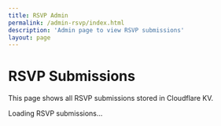 ```yaml
---
title: RSVP Admin
permalink: /admin-rsvp/index.html
description: 'Admin page to view RSVP submissions'
layout: page
---
```


# RSVP Submissions

This page shows all RSVP submissions stored in Cloudflare KV.

<div id="rsvp-list">
  <p>Loading RSVP submissions...</p>
</div>

<script>
async function loadRSVPs() {
  try {
            // This will be handled by a Cloudflare Function
        const response = await fetch('/api/rsvp');
    if (response.ok) {
      const rsvps = await response.json();
      displayRSVPs(rsvps);
    } else {
      document.getElementById('rsvp-list').innerHTML = '<p>Error loading RSVPs. Please check the console for details.</p>';
    }
  } catch (error) {
    console.error('Error loading RSVPs:', error);
    document.getElementById('rsvp-list').innerHTML = '<p>Error loading RSVPs. Please check the console for details.</p>';
  }
}

function displayRSVPs(rsvps) {
  const container = document.getElementById('rsvp-list');
  
  if (!rsvps || rsvps.length === 0) {
    container.innerHTML = '<p>No RSVP submissions found.</p>';
    return;
  }

  const html = `
    <div class="rsvp-summary">
      <h3>Summary</h3>
      <p><strong>Total Submissions:</strong> ${rsvps.length}</p>
      <p><strong>Attending:</strong> ${rsvps.filter(r => r.attending === 'yes').length}</p>
      <p><strong>Not Attending:</strong> ${rsvps.filter(r => r.attending === 'no').length}</p>
      <p><strong>Maybe:</strong> ${rsvps.filter(r => r.attending === 'maybe').length}</p>
    </div>
    
    <div class="rsvp-details">
      <h3>All Submissions</h3>
      ${rsvps.map(rsvp => `
        <div class="rsvp-item">
          <h4>${rsvp.name} (${rsvp.email})</h4>
          <p><strong>Status:</strong> ${rsvp.attending}</p>
          <p><strong>Guests:</strong> ${rsvp.guests}</p>
          ${rsvp.dietary ? `<p><strong>Dietary:</strong> ${rsvp.dietary}</p>` : ''}
          ${rsvp.message ? `<p><strong>Message:</strong> ${rsvp.message}</p>` : ''}
          <p><strong>Submitted:</strong> ${new Date(rsvp.timestamp).toLocaleString()}</p>
        </div>
      `).join('')}
    </div>
  `;
  
  container.innerHTML = html;
}

// Load RSVPs when page loads
document.addEventListener('DOMContentLoaded', loadRSVPs);
</script>

<style>
.rsvp-summary {
  background: var(--color-bg-secondary);
  padding: 1.5rem;
  border-radius: var(--border-radius);
  margin-bottom: 2rem;
}

.rsvp-details {
  margin-top: 2rem;
}

.rsvp-item {
  background: var(--color-bg-secondary);
  padding: 1.5rem;
  border-radius: var(--border-radius);
  margin-bottom: 1rem;
  border-left: 4px solid var(--color-primary);
}

.rsvp-item h4 {
  margin-top: 0;
  color: var(--color-primary);
}

.rsvp-item p {
  margin: 0.5rem 0;
}
</style>
